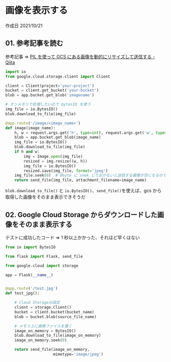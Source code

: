 # 画像を表示する

作成日 2021/10/21

## 01. 参考記事を読む

参考記事 => [PIL を使って GCS にある画像を動的にリサイズして送信する \- Qiita](https://qiita.com/yhiraki/items/0a8c6c67077e0f190199)

```python
import io
from google.cloud.storage.client import Client

client = Client(project='your-project')
bucket = client.get_bucket('your-bucket')
blob = app.bucket.get_blob('imagename')

# オンメモリで処理したいので bytesIO を使う
img_file = io.BytesIO()
blob.download_to_file(img_file)

@app.route('/image/<image_name>')
def image(image_name):
    h, w = request.args.get('h', type=int), request.args.get('w', type=int)
    blob = app.bucket.get_blob(image_name)
    img_file = io.BytesIO()
    blob.download_to_file(img_file)
    if h and w:
        img = Image.open(img_file)
        resized = img.resize((w, h))
        img_file = io.BytesIO()
        resized.save(img_file, format='jpeg')
    img_file.seek(0)  # 0byte に seek しておかないと送信する画像が空になるので注意
    return send_file(img_file, attachment_filename=image_name)
```

`blob.download_to_file()` と `io.BytesIO()`、`send_file()`を使えば、gcs から取得した画像をそのまま表示できそうだ

## 02. Google Cloud Storage からダウンロードした画像をそのまま表示する

テストに成功したコード => 1 秒以上かかった、それほど早くはない

```python
from io import BytesIO

from flask import Flask, send_file

from google.cloud import storage

app = Flask(__name__)


@app.route('/test.jpg')
def test_jpg():

    # Cloud Storageの設定
    client = storage.Client()
    bucket = client.bucket(bucket_name)
    blob = bucket.blob(source_file_name)

    # メモリ上に画像ファイルを置く
    image_on_memory = BytesIO()
    blob.download_to_file(image_on_memory)
    image_on_memory.seek(0)

    return send_file(image_on_memory,
                     mimetype='image/jpeg')
```
